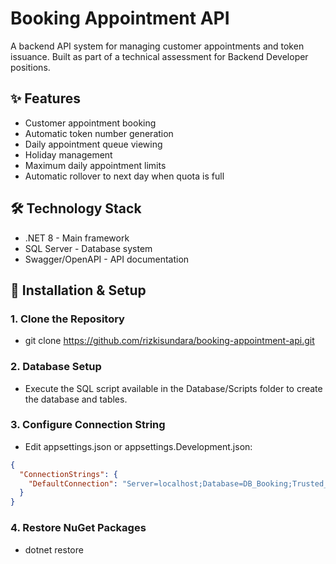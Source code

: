 # Booking Appointment API

A backend API system for managing customer appointments and token issuance. Built as part of a technical assessment for Backend Developer positions.

## ✨ Features

- Customer appointment booking
- Automatic token number generation
- Daily appointment queue viewing
- Holiday management
- Maximum daily appointment limits
- Automatic rollover to next day when quota is full

## 🛠 Technology Stack

- .NET 8 - Main framework
- SQL Server - Database system
- Swagger/OpenAPI - API documentation


## 🚀 Installation & Setup

### 1. Clone the Repository
- git clone https://github.com/rizkisundara/booking-appointment-api.git

### 2. Database Setup
- Execute the SQL script available in the Database/Scripts folder to create the database and tables.

### 3. Configure Connection String
- Edit appsettings.json or appsettings.Development.json:
```json
{
  "ConnectionStrings": {
    "DefaultConnection": "Server=localhost;Database=DB_Booking;Trusted_Connection=True;MultipleActiveResultSets=true;TrustServerCertificate=true;"
  }
}
```

### 4. Restore NuGet Packages
- dotnet restore
